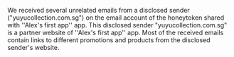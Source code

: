 We received several unrelated emails from a disclosed sender ("yuyucollection.com.sg") on the email account of the honeytoken shared with ''Alex's first app'' app. This disclosed sender "yuyucollection.com.sg" is a partner website of ''Alex's first app'' app. Most of the received emails contain links to different promotions and products from the disclosed sender's website.